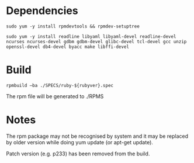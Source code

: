 # Dependencies
```
sudo yum -y install rpmdevtools && rpmdev-setuptree

sudo yum -y install readline libyaml libyaml-devel readline-devel ncurses ncurses-devel gdbm gdbm-devel glibc-devel tcl-devel gcc unzip openssl-devel db4-devel byacc make libffi-devel
```

# Build
```
rpmbuild –ba ./SPECS/ruby-${rubyver}.spec
```
The rpm file will be generated to ./RPMS

# Notes
The rpm package may not be recognised by system and it may be replaced by older version while doing yum update (or apt-get update).

Patch version (e.g. p233) has been removed from the build.